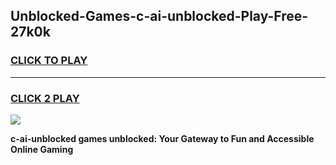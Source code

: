 
## Unblocked-Games-c-ai-unblocked-Play-Free-27k0k
<h3>
<a href="https://premium76.site?title=c-ai-unblocked&ref=18A1">CLICK TO PLAY</a></h3>
<hr>

<h3>
<a href="https://premium76.site?title=c-ai-unblocked&ref=18A1">CLICK 2 PLAY</a>
  
</h3>

<a href="https://premium76.site?title=c-ai-unblocked&ref=18A1"><img src="https://clearcache.store/games.png"></a>


**c-ai-unblocked games unblocked: Your Gateway to Fun and Accessible Online Gaming**
